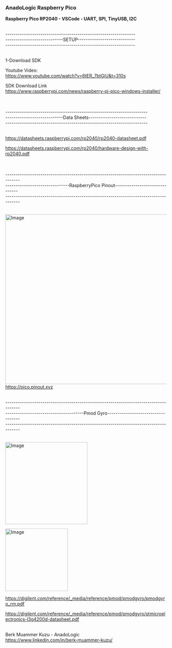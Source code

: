 ### AnadoLogic Raspberry Pico <br/>

**Raspberry Pico RP2040 - VSCode - UART, SPI, TinyUSB, I2C** <br/> <br/>


--------------------------------------------------------------- <br/>
----------------------------SETUP---------------------------- <br/>
--------------------------------------------------------------- <br/> <br/>


1-Download SDK <br/> 

Youtube Video: <br/> 
https://www.youtube.com/watch?v=6tER_7btGiU&t=310s <br/> 

SDK Download Link\
https://www.raspberrypi.com/news/raspberry-pi-pico-windows-installer/ <br/> <br/> <br/>



--------------------------------------------------------------------- <br/>
----------------------------Data Sheets---------------------------- <br/>
--------------------------------------------------------------------- <br/> <br/>


https://datasheets.raspberrypi.com/rp2040/rp2040-datasheet.pdf <br/>

https://datasheets.raspberrypi.com/rp2040/hardware-design-with-rp2040.pdf <br/> <br/> <br/>




------------------------------------------------------------------------------------- <br/>
-------------------------------RaspberryPico Pinout------------------------------- <br/>
------------------------------------------------------------------------------------- <br/> <br/>


<img width="530" alt="Image" src="https://github.com/user-attachments/assets/eccb8f15-3cfd-4111-ae7a-321f973056aa" />\
https://pico.pinout.xyz <br/> <br/>


------------------------------------------------------------------------------------- <br/>
--------------------------------------Pmod Gyro----------------------------------- <br/>
------------------------------------------------------------------------------------- <br/> <br/>


<img width="256" alt="Image" src="https://github.com/user-attachments/assets/94826334-864b-4826-b535-8c413edb676c" /> <br/>

<img width="195" alt="Image" src="https://github.com/user-attachments/assets/6bf9f52b-dbef-43ec-a0e3-3957afd902f8" /> <br/>

https://digilent.com/reference/_media/reference/pmod/pmodgyro/pmodgyro_rm.pdf <br/>

https://digilent.com/reference/_media/reference/pmod/pmodgyro/stmicroelectronics-l3g4200d-datasheet.pdf <br/> <br/>

Berk Muammer Kuzu - AnadoLogic\
https://www.linkedin.com/in/berk-muammer-kuzu/
